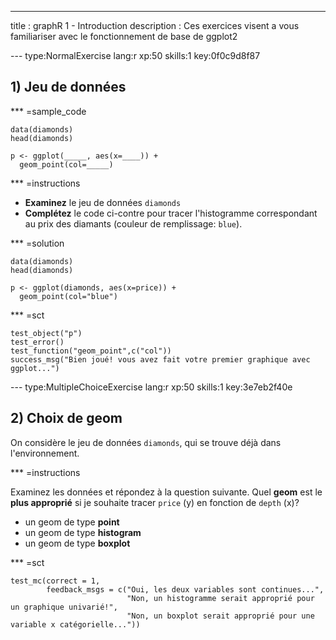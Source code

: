 ---
title       : graphR 1 - Introduction
description : Ces exercices visent a vous familiariser avec le fonctionnement de base de ggplot2



--- type:NormalExercise lang:r xp:50 skills:1 key:0f0c9d8f87
## 1) Jeu de données

*** =sample_code
```{r}
data(diamonds)
head(diamonds)

p <- ggplot(_____, aes(x=____)) +
  geom_point(col=_____)
```

*** =instructions

- **Examinez** le jeu de données `diamonds`
- **Complétez** le code ci-contre pour  tracer l'histogramme correspondant au prix des diamants (couleur de remplissage: `blue`).

*** =solution 
```{r}
data(diamonds)
head(diamonds)

p <- ggplot(diamonds, aes(x=price)) +
  geom_point(col="blue")
```

*** =sct
```{r}
test_object("p")
test_error()
test_function("geom_point",c("col"))
success_msg("Bien joué! vous avez fait votre premier graphique avec ggplot...")
```

--- type:MultipleChoiceExercise lang:r xp:50 skills:1 key:3e7eb2f40e
## 2) Choix de geom

On considère le jeu de données `diamonds`, qui se trouve déjà dans l'environnement.

*** =instructions

Examinez les données et répondez à la question suivante. Quel **geom** est le **plus approprié** si je souhaite tracer `price` (y) en fonction de `depth` (x)?

- un geom de type **point**
- un geom de type **histogram**
- un geom de type **boxplot**


*** =sct
```{r}
test_mc(correct = 1,
        feedback_msgs = c("Oui, les deux variables sont continues...",
                          "Non, un histogramme serait approprié pour un graphique univarié!",
                          "Non, un boxplot serait approprié pour une variable x catégorielle..."))
```
